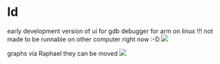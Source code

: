 ld
==
early development version of ui for gdb debugger for arm on linux !!!
not made to be runnable on other computer right now  :-D 
![](https://raw.github.com/NikolaMandic/ld/master/a.png)

graphs via Raphael they can be moved
![](https://raw.github.com/NikolaMandic/ld/master/b.png)
